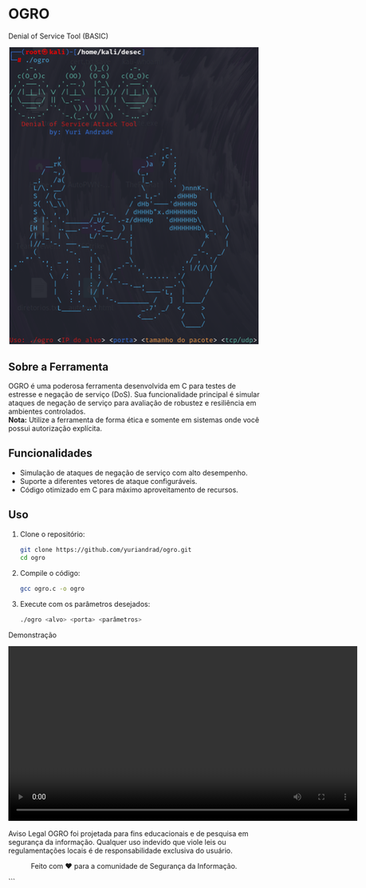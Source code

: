 # OGRO
Denial of Service Tool (BASIC)

<p align="center">
    <img src="ogro1.png" alt="OGRO em ação" width="500">
</p>

## Sobre a Ferramenta

OGRO é uma poderosa ferramenta desenvolvida em C para testes de estresse e negação de serviço (DoS). Sua funcionalidade principal é simular ataques de negação de serviço para avaliação de robustez e resiliência em ambientes controlados.  
**Nota:** Utilize a ferramenta de forma ética e somente em sistemas onde você possui autorização explícita.

## Funcionalidades

- Simulação de ataques de negação de serviço com alto desempenho.
- Suporte a diferentes vetores de ataque configuráveis.
- Código otimizado em C para máximo aproveitamento de recursos.

## Uso

1. Clone o repositório:  
   ```bash
   git clone https://github.com/yuriandrad/ogro.git
   cd ogro
2. Compile o código:  
   ```bash
   gcc ogro.c -o ogro
3. Execute com os parâmetros desejados: 
   ```bash
   ./ogro <alvo> <porta> <parâmetros>

Demonstração
<p align="center"> <video src="ogro2.mp4" controls width="700"></video> </p>
Aviso Legal
OGRO foi projetada para fins educacionais e de pesquisa em segurança da informação. Qualquer uso indevido que viole leis ou regulamentações locais é de responsabilidade exclusiva do usuário.
<p align="center"> Feito com ❤️ para a comunidade de Segurança da Informação. </p> ```
